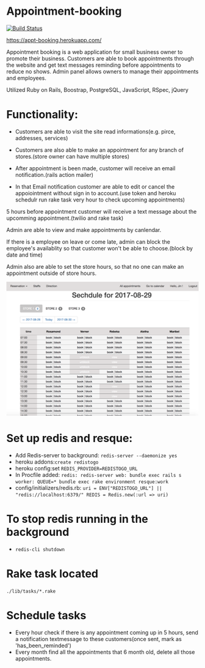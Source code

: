 Appointment-booking
=======================
[![Build Status](https://travis-ci.org/JinCheng87/Individual-Project-Appointment-Booking.svg?branch=master)](https://travis-ci.org/JinCheng87/Individual-Project-Appointment-Booking)

https://appt-booking.herokuapp.com/

Appointment booking is a web application for small business owner to promote their business. Customers are able to book appointments through the website and get text messages reminding before appointments to reduce no shows. Admin panel allows owners to manage their appointments and employees.

Utilized Ruby on Rails, Boostrap, PostgreSQL, JavaScript, RSpec, jQuery

Functionality:
==========================

* Customers are able to visit the site read informations(e.g. pirce, addresses, services)

* Customers are also able to make an appointment for any branch of stores.(store owner can have multiple stores)

* After appointment is been made, customer will receive an email notification.(rails action mailer)

* In that Email notification customer are able to edit or cancel the appoiointment without sign in to account.(use token and heroku schedulr run rake task very hour to check upcoming appointments)

5 hours before appointment customer will receive a text message about the upcomming appointment.(twilio and rake task)

Admin are able to view and make appointments by canlendar.

If there is a employee on leave or come late, admin can block the employee's availablity so that customer won't be able to choose.(block by date and time)

Admin also are able to set the store hours, so that no one can make an appointment outside of store hours.

![screenshot](https://github.com/JinCheng87/Individual-Project-Appointment-Booking/blob/master/app/assets/images/Screen%20Shot.png)

Set up redis and resque:
==========================
  * Add Redis-server to background: `redis-server --daemonize yes`
  * heroku addons:`create redistogo`
  * heroku config:set `REDIS_PROVIDER=REDISTOGO_URL`
  * In Procfile added:
  `redis: redis-server
  web: bundle exec rails s
  worker: QUEUE=* bundle exec rake environment resque:work`
  * config/initializers/redis.rb:
  `uri = ENV["REDISTOGO_URL"] || "redis://localhost:6379/"
  REDIS = Redis.new(:url => uri)`

To stop redis running in the background
========================================
  * `redis-cli shutdown`

Rake task located
===================
 `./lib/tasks/*.rake`

Schedule tasks
===================
  * Every hour check if there is any appointment coming up in 5 hours, send a notification textmessage to these customers(once sent, mark as 'has_been_reminded')
  * Every month find all the appointments that 6 month old, delete all those appointments.
